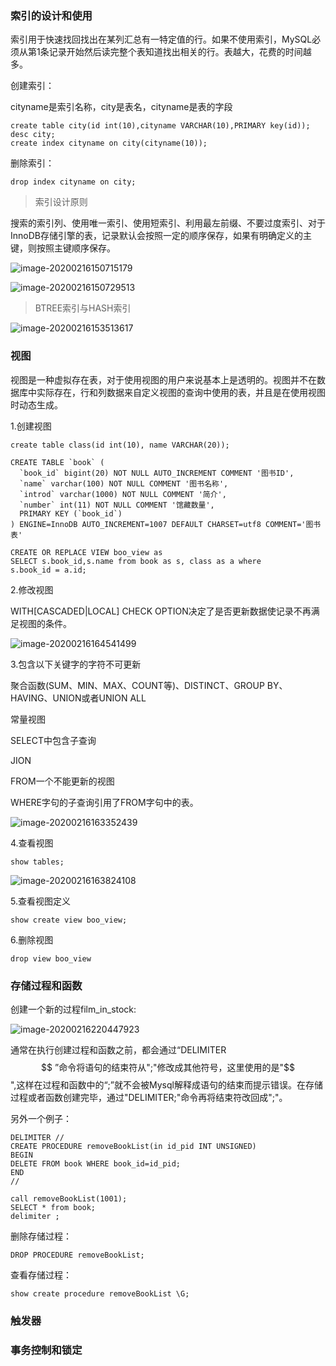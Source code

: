 ### 索引的设计和使用

索引用于快速找回找出在某列汇总有一特定值的行。如果不使用索引，MySQL必须从第1条记录开始然后读完整个表知道找出相关的行。表越大，花费的时间越多。 

创建索引：

cityname是索引名称，city是表名，cityname是表的字段

```mysql
create table city(id int(10),cityname VARCHAR(10),PRIMARY key(id));
desc city;
create index cityname on city(cityname(10));
```



删除索引：

````mysql
drop index cityname on city;
````



> 索引设计原则

搜索的索引列、使用唯一索引、使用短索引、利用最左前缀、不要过度索引、对于InnoDB存储引擎的表，记录默认会按照一定的顺序保存，如果有明确定义的主键，则按照主键顺序保存。



![image-20200216150715179](https://tva1.sinaimg.cn/large/0082zybpgy1gby9avkazyj30ty088afl.jpg)

![image-20200216150729513](https://tva1.sinaimg.cn/large/0082zybpgy1gby9b4r632j30w60p4wxq.jpg)



> BTREE索引与HASH索引



![image-20200216153513617](https://tva1.sinaimg.cn/large/0082zybpgy1gbya4eg31fj30wc0caaca.jpg)







### 视图

视图是一种虚拟存在表，对于使用视图的用户来说基本上是透明的。视图并不在数据库中实际存在，行和列数据来自定义视图的查询中使用的表，并且是在使用视图时动态生成。



1.创建视图



```mysql
create table class(id int(10), name VARCHAR(20));
```



```mysql
CREATE TABLE `book` (
  `book_id` bigint(20) NOT NULL AUTO_INCREMENT COMMENT '图书ID',
  `name` varchar(100) NOT NULL COMMENT '图书名称',
  `introd` varchar(1000) NOT NULL COMMENT '简介',
  `number` int(11) NOT NULL COMMENT '馆藏数量',
  PRIMARY KEY (`book_id`)
) ENGINE=InnoDB AUTO_INCREMENT=1007 DEFAULT CHARSET=utf8 COMMENT='图书表'
```



```mysql
CREATE OR REPLACE VIEW boo_view as 
SELECT s.book_id,s.name from book as s, class as a where 
s.book_id = a.id;
```



2.修改视图

WITH[CASCADED|LOCAL] CHECK OPTION决定了是否更新数据使记录不再满足视图的条件。



![image-20200216164541499](https://tva1.sinaimg.cn/large/0082zybpgy1gbyc5bkie5j30q60qoe0c.jpg)





3.包含以下关键字的字符不可更新

聚合函数(SUM、MIN、MAX、COUNT等)、DISTINCT、GROUP BY、HAVING、UNION或者UNION ALL

常量视图

SELECT中包含子查询

JION

FROM一个不能更新的视图

WHERE字句的子查询引用了FROM字句中的表。

![image-20200216163352439](https://tva1.sinaimg.cn/large/0082zybpgy1gbybsyswfqj30uo0aak2o.jpg)



4.查看视图

```mysql
show tables;
```

![image-20200216163824108](https://tva1.sinaimg.cn/large/0082zybpgy1gbybxom0q7j30rq0es3z6.jpg)



5.查看视图定义

```mysql
show create view boo_view;
```



6.删除视图

```mysql
drop view boo_view
```





### 存储过程和函数

创建一个新的过程film_in_stock:

![image-20200216220447923](https://tva1.sinaimg.cn/large/0082zybpgy1gbyldckbaej310e0euttt.jpg)

通常在执行创建过程和函数之前，都会通过“DELIMITER $$ ”命令将语句的结束符从";"修改成其他符号，这里使用的是"$$",这样在过程和函数中的“;”就不会被Mysql解释成语句的结束而提示错误。在存储过程或者函数创建完毕，通过"DELIMITER;"命令再将结束符改回成";"。



另外一个例子：

````mysql
DELIMITER //
CREATE PROCEDURE removeBookList(in id_pid INT UNSIGNED)
BEGIN
DELETE FROM book WHERE book_id=id_pid;
END
//

call removeBookList(1001);
SELECT * from book;
delimiter ;
````



删除存储过程：

```mysql
DROP PROCEDURE removeBookList;
```



查看存储过程：

```mysql
show create procedure removeBookList \G;
```





### 触发器





### 事务控制和锁定







